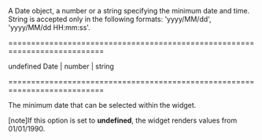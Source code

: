 <!--**
/*-------------------------------------------
    Auto-generated file. Do not modify.
-------------------------------------------

**-->
<!--d-->A Date object, a number or a string specifying the minimum date and time. String is accepted only in the following formats: 'yyyy/MM/dd', 'yyyy/MM/dd HH:mm:ss'.<!--/d-->
===========================================================================
<!--default-->undefined<!--/default-->
<!--type-->Date | number | string<!--/type-->
===========================================================================

<!--shortDescription-->
The minimum date that can be selected within the widget.
<!--/shortDescription-->

<!--fullDescription-->
[note]If this option is set to **undefined**, the widget renders values from 01/01/1990.


<!--/fullDescription-->